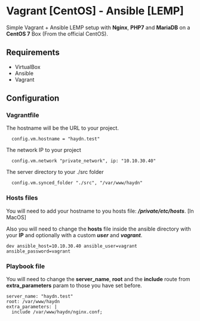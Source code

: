 # Vagrant [CentOS] - Ansible [LEMP]

Simple Vagrant + Ansible LEMP setup with **Nginx**, **PHP7** and **MariaDB** on a **CentOS 7** Box (From the official CentOS).


## Requirements
 * VirtualBox
 * Ansible
 * Vagrant

 
## Configuration

### Vagrantfile
The hostname will be the URL to your project.

```
  config.vm.hostname = "haydn.test"
```

The network IP to your project

```
  config.vm.network "private_network", ip: "10.10.30.40"
```

The server directory to your ./src folder

```
  config.vm.synced_folder "./src", "/var/www/haydn"
```

### Hosts files
You will need to add your hostname to you hosts file: ***/private/etc/hosts***. [In MacOS]

Also you will need to change the **hosts** file inside the ansible directory with your **IP** and optionally with a custom ***user*** and ***vagrant***.

```
dev ansible_host=10.10.30.40 ansible_user=vagrant ansible_password=vagrant
```

### Playbook file

You will need to change the **server_name**, **root** and the **include** route from **extra_parameters** param to those you have set before.

```
server_name: "haydn.test"
root: /var/www/haydn
extra_parameters: |
  include /var/www/haydn/nginx.conf;
```